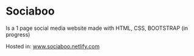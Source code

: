 # Sociaboo

Is a 1 page social media website made with HTML, CSS, BOOTSTRAP 
(in progress)

Hosted in: 
www.sociaboo.netlify.com
